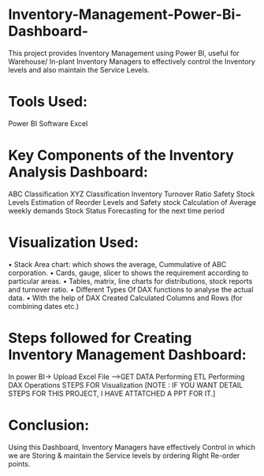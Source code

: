 # Inventory-Management-Power-Bi-Dashboard-

This project provides Inventory Management using Power BI, useful for Warehouse/ In-plant Inventory Managers to effectively control the Inventory levels and also maintain the Service Levels.

# Tools Used:
Power BI Software
Excel

# Key Components of the Inventory Analysis Dashboard:
ABC Classification
XYZ Classification
Inventory Turnover Ratio
Safety Stock Levels
Estimation of Reorder Levels and Safety stock
Calculation of Average weekly demands
Stock Status
Forecasting for the next time period

# Visualization Used:
• Stack Area chart: which shows the average, Cummulative of ABC corporation.
• Cards, gauge, slicer to shows the requirement according to particular areas.
• Tables, matrix, line charts for distributions, stock reports and turnover ratio.
• Different Types Of DAX functions to analyse the actual data.
• With the help of DAX Created Calculated Columns and Rows (for combining dates etc.)

# Steps followed for Creating Inventory Management Dashboard:
In power BI-> Upload Excel File -->GET DATA
Performing ETL
Performing DAX Operations STEPS FOR Visualization
[NOTE : IF YOU WANT DETAIL STEPS FOR THIS PROJECT, I HAVE ATTATCHED A PPT FOR IT.]
# Conclusion:
Using this Dashboard, Inventory Managers have effectively Control in which we are Storing & maintain the Service levels by ordering Right Re-order points.
